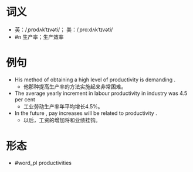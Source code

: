 # 词义
- 英：/ˌprɒdʌkˈtɪvəti/； 美：/ˌprɑːdʌkˈtɪvəti/
- #n 生产率；生产效率
# 例句
- His method of obtaining a high level of productivity is demanding .
	- 他那种提高生产率的方法实施起来非常困难。
- The average yearly increment in labour productivity in industry was 4.5 per cent
	- 工业劳动生产率年平均增长4.5%。
- In the future , pay increases will be related to productivity .
	- 以后，工资的增加将和业绩挂钩。
# 形态
- #word_pl productivities
